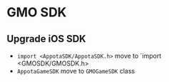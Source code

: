 # GMO SDK

## Upgrade iOS SDK
- `import <AppotaSDK/AppotaSDK.h>` move to `import <GMOSDK/GMOSDK.h>
- `AppotaGameSDK` move to `GMOGameSDK` class
